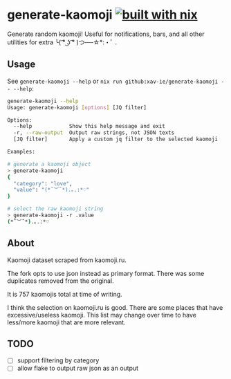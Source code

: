 # generate-kaomoji [![built with nix](https://builtwithnix.org/badge.svg)](https://builtwithnix.org)

Generate random kaomoji! Useful for notifications, bars, and all other utilities for extra ╰( ͡° ͜ʖ ͡° )つ──☆*:・ﾟ .

## Usage

See `generate-kaomoji --help` or `nix run github:xav-ie/generate-kaomoji -- --help`:
```sh
generate-kaomoji --help
Usage: generate-kaomoji [options] [JQ filter]

Options:
  --help            Show this help message and exit
  -r, --raw-output  Output raw strings, not JSON texts
  [JQ filter]       Apply a custom jq filter to the selected kaomoji

Examples:

# generate a kaomoji object
> generate-kaomoji
{
  "category": "love",
  "value": "(*˘︶˘*).｡.:*♡"
}

# select the raw kaomoji string
> generate-kaomoji -r .value
(*˘︶˘*).｡.:*♡
```

## About

Kaomoji dataset scraped from kaomoji.ru.

The fork opts to use json instead as primary format. There was some duplicates removed from the original.

It is 757 kaomojis total at time of writing.

I think the selection on kaomoji.ru is good. There are some places that have excessive/useless kaomoji. This list may change over time to have less/more kaomoji that are more relevant.

## TODO

- [ ] support filtering by category
- [ ] allow flake to output raw json as an output

